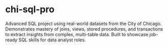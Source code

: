# chi-sql-pro
Advanced SQL project using real-world datasets from the City of Chicago. Demonstrates mastery of joins, views, stored procedures, and transactions to extract insights from complex, multi-table data. Built to showcase job-ready SQL skills for data analyst roles.
